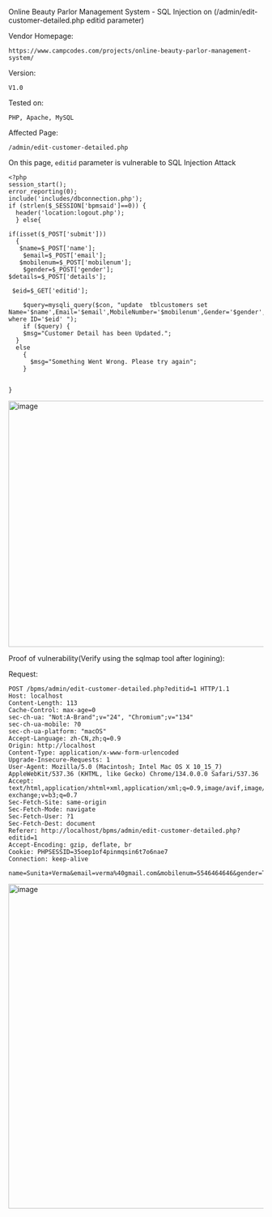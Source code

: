 Online Beauty Parlor Management System - SQL Injection on (/admin/edit-customer-detailed.php editid parameter) 

Vendor Homepage:

```
https://www.campcodes.com/projects/online-beauty-parlor-management-system/
```

Version: 

```
V1.0
```

Tested on: 

```
PHP, Apache, MySQL
```

Affected Page:

```
/admin/edit-customer-detailed.php
```

On this page, `editid` parameter is vulnerable to SQL Injection Attack

```
<?php
session_start();
error_reporting(0);
include('includes/dbconnection.php');
if (strlen($_SESSION['bpmsaid']==0)) {
  header('location:logout.php');
  } else{

if(isset($_POST['submit']))
  {
   $name=$_POST['name'];
    $email=$_POST['email'];
   $mobilenum=$_POST['mobilenum'];
    $gender=$_POST['gender'];
$details=$_POST['details'];
   
 $eid=$_GET['editid'];
     
    $query=mysqli_query($con, "update  tblcustomers set Name='$name',Email='$email',MobileNumber='$mobilenum',Gender='$gender',Details='$details' where ID='$eid' ");
    if ($query) {
    $msg="Customer Detail has been Updated.";
  }
  else
    {
      $msg="Something Went Wrong. Please try again";
    }

  
}
```

<img width="1313" height="486" alt="image" src="https://github.com/user-attachments/assets/826eda89-b24d-41bd-bce9-f49389446c0c" />


Proof of vulnerability(Verify using the sqlmap tool after logining):

Request:

```
POST /bpms/admin/edit-customer-detailed.php?editid=1 HTTP/1.1
Host: localhost
Content-Length: 113
Cache-Control: max-age=0
sec-ch-ua: "Not:A-Brand";v="24", "Chromium";v="134"
sec-ch-ua-mobile: ?0
sec-ch-ua-platform: "macOS"
Accept-Language: zh-CN,zh;q=0.9
Origin: http://localhost
Content-Type: application/x-www-form-urlencoded
Upgrade-Insecure-Requests: 1
User-Agent: Mozilla/5.0 (Macintosh; Intel Mac OS X 10_15_7) AppleWebKit/537.36 (KHTML, like Gecko) Chrome/134.0.0.0 Safari/537.36
Accept: text/html,application/xhtml+xml,application/xml;q=0.9,image/avif,image/webp,image/apng,*/*;q=0.8,application/signed-exchange;v=b3;q=0.7
Sec-Fetch-Site: same-origin
Sec-Fetch-Mode: navigate
Sec-Fetch-User: ?1
Sec-Fetch-Dest: document
Referer: http://localhost/bpms/admin/edit-customer-detailed.php?editid=1
Accept-Encoding: gzip, deflate, br
Cookie: PHPSESSID=35oep1of4pinmqsin6t7o6nae7
Connection: keep-alive

name=Sunita+Verma&email=verma%40gmail.com&mobilenum=5546464646&gender=Transgender&details=Taking+Hair+Spa&submit=
```

<img width="962" height="641" alt="image" src="https://github.com/user-attachments/assets/ed04f9f9-f3a3-4509-9ad7-0d988d1d06f4" />




